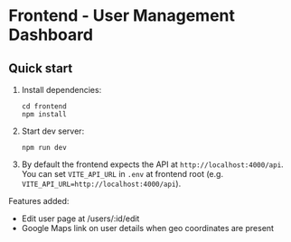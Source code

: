 # Frontend - User Management Dashboard

## Quick start

1. Install dependencies:
   ```
   cd frontend
   npm install
   ```
2. Start dev server:
   ```
   npm run dev
   ```

3. By default the frontend expects the API at `http://localhost:4000/api`.
   You can set `VITE_API_URL` in `.env` at frontend root (e.g. `VITE_API_URL=http://localhost:4000/api`).


Features added:
- Edit user page at /users/:id/edit
- Google Maps link on user details when geo coordinates are present
